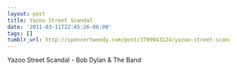 ```yaml
---
layout: post
title: Yazoo Street Scandal
date: '2011-03-11T22:45:26-06:00'
tags: []
tumblr_url: http://spencertweedy.com/post/3799943124/yazoo-street-scandal-bob-dylan-the-band
---
```

Yazoo Street Scandal - Bob Dylan & The Band
